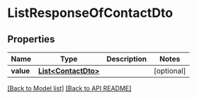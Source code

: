 
# ListResponseOfContactDto


## Properties
Name | Type | Description | Notes
------------ | ------------- | ------------- | -------------
**value** | [**List&lt;ContactDto&gt;**](ContactDto.md) |  |  [optional]




[[Back to Model list]](Models.md) [[Back to API README]](README.md)

